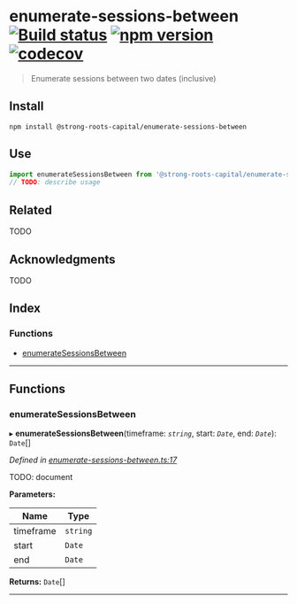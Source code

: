 
enumerate-sessions-between [![Build status](https://travis-ci.org/strong-roots-capital/enumerate-sessions-between.svg?branch=master)](https://travis-ci.org/strong-roots-capital/enumerate-sessions-between) [![npm version](https://img.shields.io/npm/v/@strong-roots-capital/enumerate-sessions-between.svg)](https://npmjs.org/package/@strong-roots-capital/enumerate-sessions-between) [![codecov](https://codecov.io/gh/strong-roots-capital/enumerate-sessions-between/branch/master/graph/badge.svg)](https://codecov.io/gh/strong-roots-capital/enumerate-sessions-between)
=====================================================================================================================================================================================================================================================================================================================================================================================================================================================================================================================================================================================

> Enumerate sessions between two dates (inclusive)

Install
-------

```shell
npm install @strong-roots-capital/enumerate-sessions-between
```

Use
---

```typescript
import enumerateSessionsBetween from '@strong-roots-capital/enumerate-sessions-between'
// TODO: describe usage
```

Related
-------

TODO

Acknowledgments
---------------

TODO

## Index

### Functions

* [enumerateSessionsBetween](#enumeratesessionsbetween)

---

## Functions

<a id="enumeratesessionsbetween"></a>

###  enumerateSessionsBetween

▸ **enumerateSessionsBetween**(timeframe: *`string`*, start: *`Date`*, end: *`Date`*): `Date`[]

*Defined in [enumerate-sessions-between.ts:17](https://github.com/strong-roots-capital/enumerate-sessions-between/blob/d33383c/src/enumerate-sessions-between.ts#L17)*

TODO: document

**Parameters:**

| Name | Type |
| ------ | ------ |
| timeframe | `string` |
| start | `Date` |
| end | `Date` |

**Returns:** `Date`[]

___

